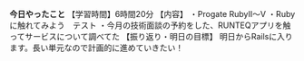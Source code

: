 **今日やったこと**
【学習時間】6時間20分
【内容】
・Progate RubyⅡ〜Ⅴ
・Rubyに触れてみよう　テスト
・今月の技術面談の予約をした、RUNTEQアプリを触ってサービスについて調べてた
【振り返り・明日の目標】
明日からRailsに入ります。長い単元なので計画的に進めていきたい！